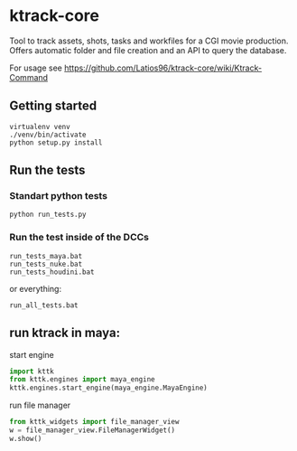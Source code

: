 # ktrack-core
Tool to track assets, shots, tasks and workfiles for a CGI movie production.
Offers automatic folder and file creation and an API to query the database.

For usage see https://github.com/Latios96/ktrack-core/wiki/Ktrack-Command

## Getting started
```shell
virtualenv venv
./venv/bin/activate
python setup.py install
```

## Run the tests
### Standart python tests
```shell
python run_tests.py
```
### Run the test inside of the DCCs
```shell
run_tests_maya.bat
run_tests_nuke.bat
run_tests_houdini.bat
```
or everything:
```shell
run_all_tests.bat
```

## run ktrack in maya:
start engine
```python
import kttk
from kttk.engines import maya_engine
kttk.engines.start_engine(maya_engine.MayaEngine)
```
run file manager
```python
from kttk_widgets import file_manager_view
w = file_manager_view.FileManagerWidget()
w.show()
```
